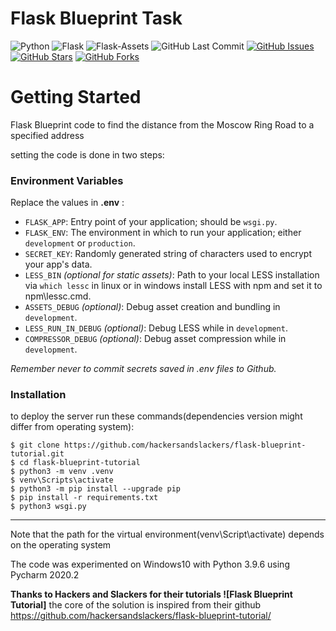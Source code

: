 # Flask Blueprint Task

![Python](https://img.shields.io/badge/Python-v3.9.6-blue.svg?logo=python&longCache=true&logoColor=white&colorB=5e81ac&style=flat-square&colorA=4c566a)
![Flask](https://img.shields.io/badge/Flask-v1.1.2-blue.svg?longCache=true&logo=flask&style=flat-square&logoColor=white&colorB=5e81ac&colorA=4c566a)
![Flask-Assets](https://img.shields.io/badge/Flask--Assets-v2.0-blue.svg?longCache=true&logo=flask&style=flat-square&logoColor=white&colorB=5e81ac&colorA=4c566a)
![GitHub Last Commit](https://img.shields.io/github/last-commit/google/skia.svg?style=flat-square&colorA=4c566a&colorB=a3be8c&logo=GitHub)
[![GitHub Issues](https://img.shields.io/github/issues/hackersandslackers/flask-blueprint-tutorial.svg?style=flat-square&colorA=4c566a&logo=GitHub&colorB=ebcb8b)](https://github.com/hackersandslackers/flask-blueprint-tutorial/issues)
[![GitHub Stars](https://img.shields.io/github/stars/hackersandslackers/flask-blueprint-tutorial.svg?style=flat-square&colorA=4c566a&logo=GitHub&colorB=ebcb8b)](https://github.com/hackersandslackers/flask-blueprint-tutorial/stargazers)
[![GitHub Forks](https://img.shields.io/github/forks/hackersandslackers/flask-blueprint-tutorial.svg?style=flat-square&colorA=4c566a&logo=GitHub&colorB=ebcb8b)](https://github.com/hackersandslackers/flask-blueprint-tutorial/network)


# Getting Started

Flask Blueprint code to find the distance from the Moscow Ring Road to a specified address

setting the code is done in two steps:

### Environment Variables

Replace the values in **.env** :

* `FLASK_APP`: Entry point of your application; should be `wsgi.py`.
* `FLASK_ENV`: The environment in which to run your application; either `development` or `production`.
* `SECRET_KEY`: Randomly generated string of characters used to encrypt your app's data.
* `LESS_BIN` *(optional for static assets)*: Path to your local LESS installation via `which lessc` in linux or in windows install LESS with npm and set it to npm\\lessc.cmd.
* `ASSETS_DEBUG` *(optional)*: Debug asset creation and bundling in `development`.
* `LESS_RUN_IN_DEBUG` *(optional)*: Debug LESS while in `development`.
* `COMPRESSOR_DEBUG` *(optional)*: Debug asset compression while in `development`.


*Remember never to commit secrets saved in .env files to Github.*

### Installation

to deploy the server run these commands(dependencies version might differ from operating system):

```shell
$ git clone https://github.com/hackersandslackers/flask-blueprint-tutorial.git
$ cd flask-blueprint-tutorial
$ python3 -m venv .venv
$ venv\Scripts\activate
$ python3 -m pip install --upgrade pip
$ pip install -r requirements.txt
$ python3 wsgi.py

``` 

-----

Note that the path for the virtual environment(venv\Script\activate) depends on the operating system

The code was experimented on Windows10 with Python 3.9.6 using Pycharm 2020.2

**Thanks to Hackers and Slackers for their tutorials ![Flask Blueprint Tutorial]**
the core of the solution is inspired from their github https://github.com/hackersandslackers/flask-blueprint-tutorial/
